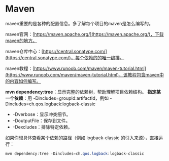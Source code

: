 # Maven

maven重要的是各种的配置信息。多了解每个项目的maven是怎么编写的。

maven官网：[https://maven.apache.org/](https://maven.apache.org/)，下载maven的地方。

maven仓库中心：[https://central.sonatype.com/](https://central.sonatype.com/)，每个依赖的的唯一编排。

maven教程：[https://www.runoob.com/maven/maven-tutorial.html](https://www.runoob.com/maven/maven-tutorial.html)，该教程包含maven中的内容如何编写。





**mvn dependency:tree**：显示完整的依赖树，帮助理解项目依赖结构。
**指定某一个依赖**：用 -Dincludes=groupId:artifactId，例如 
-Dincludes=ch.qos.logback:logback-classic

+ -Dverbose：显示冲突细节。
+ -DoutputFile：保存到文件。
+ -Dexcludes：排除特定依赖。

如果你想具体查看某个依赖的路径（例如 logback-classic 的引入来源），直接运行：

```java
mvn dependency:tree -Dincludes=ch.qos.logback:logback-classic
```
